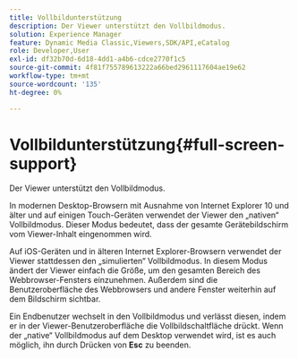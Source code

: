 ```yaml
---
title: Vollbildunterstützung
description: Der Viewer unterstützt den Vollbildmodus.
solution: Experience Manager
feature: Dynamic Media Classic,Viewers,SDK/API,eCatalog
role: Developer,User
exl-id: df32b70d-6d18-4dd1-a4b6-cdce2770f1c5
source-git-commit: 4f81f755789613222a66bed2961117604ae19e62
workflow-type: tm+mt
source-wordcount: '135'
ht-degree: 0%

---
```


# Vollbildunterstützung{#full-screen-support}

Der Viewer unterstützt den Vollbildmodus.

In modernen Desktop-Browsern mit Ausnahme von Internet Explorer 10 und älter und auf einigen Touch-Geräten verwendet der Viewer den „nativen“ Vollbildmodus. Dieser Modus bedeutet, dass der gesamte Gerätebildschirm vom Viewer-Inhalt eingenommen wird.

Auf iOS-Geräten und in älteren Internet Explorer-Browsern verwendet der Viewer stattdessen den „simulierten“ Vollbildmodus. In diesem Modus ändert der Viewer einfach die Größe, um den gesamten Bereich des Webbrowser-Fensters einzunehmen. Außerdem sind die Benutzeroberfläche des Webbrowsers und andere Fenster weiterhin auf dem Bildschirm sichtbar.

Ein Endbenutzer wechselt in den Vollbildmodus und verlässt diesen, indem er in der Viewer-Benutzeroberfläche die Vollbildschaltfläche drückt. Wenn der „native“ Vollbildmodus auf dem Desktop verwendet wird, ist es auch möglich, ihn durch Drücken von **Esc** zu beenden.
